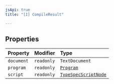```yaml
---
jsApi: true
title: "[I] CompileResult"

---
```

## Properties

| Property | Modifier | Type |
| :------ | :------ | :------ |
| `document` | `readonly` | `TextDocument` |
| `program` | `readonly` | [`Program`](Program.md) |
| `script` | `readonly` | [`TypeSpecScriptNode`](TypeSpecScriptNode.md) |
